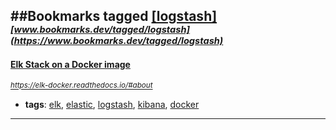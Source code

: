 ##Bookmarks tagged [[logstash]](https://www.bookmarks.dev?q=[logstash])
_<sup><sup>[www.bookmarks.dev/tagged/logstash](https://www.bookmarks.dev/tagged/logstash)</sup></sup>_
---
#### [Elk Stack on a Docker image](https://elk-docker.readthedocs.io/#about)
_<sup>https://elk-docker.readthedocs.io/#about</sup>_

* **tags**: [elk](../tagged/elk.md), [elastic](../tagged/elastic.md), [logstash](../tagged/logstash.md), [kibana](../tagged/kibana.md), [docker](../tagged/docker.md)
---
